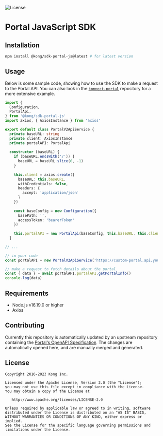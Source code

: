 ![License](https://img.shields.io/badge/License-Apache%202.0-blue?style=flat-square)

# Portal JavaScript SDK

## Installation

```bash
npm install @kong/sdk-portal-js@latest # for latest version
```

## Usage

Below is some sample code, showing how to use the SDK to make a request to the Portal API. You can also look in the [`konnect-portal`](https://github.com/Kong/konnect-portal) repository for a more extensive example.

```ts
import {
  Configuration,
  PortalApi,
} from '@kong/sdk-portal-js'
import axios, { AxiosInstance } from 'axios'

export default class PortalV2ApiService {
  private baseURL: string
  private client: AxiosInstance
  private portalAPI: PortalApi
  
  constructor (baseURL) {
    if (baseURL.endsWith('/')) {
      baseURL = baseURL.slice(0, -1)
    }
    
    this.client = axios.create({
      baseURL: this.baseURL,
      withCredentials: false,
      headers: {
        accept: 'application/json'
      }
    })
    
    const baseConfig = new Configuration({
      basePath: '',
      accessToken: 'bearerToken' 
    })
    
    this.portalAPI = new PortalApi(baseConfig, this.baseURL, this.client)
  }

// ...

// in your code
const portalAPI = new PortalV2ApiService('https://custom-portal.api.your-site.com')

// make a request to fetch details about the portal
const { data } = await portalAPI.portalAPI.getPortalInfo()
console.log(data)

```

## Requirements

- Node.js v16.19.0 or higher
- Axios

## Contributing

Currently this repository is automatically updated by an upstream repository containing the [Portal's OpenAPI Specification](https://developer.konghq.com/spec/2aad2bcb-8d82-43b3-abdd-1d5e6e84dbd6/b4539157-4ced-4df5-affa-7d790baee356). The changes are automatically opened here, and are manually merged and generated.

## License

```
Copyright 2016-2023 Kong Inc.

Licensed under the Apache License, Version 2.0 (the "License");
you may not use this file except in compliance with the License.
You may obtain a copy of the License at

   http://www.apache.org/licenses/LICENSE-2.0

Unless required by applicable law or agreed to in writing, software
distributed under the License is distributed on an "AS IS" BASIS,
WITHOUT WARRANTIES OR CONDITIONS OF ANY KIND, either express or implied.
See the License for the specific language governing permissions and
limitations under the License.
```
